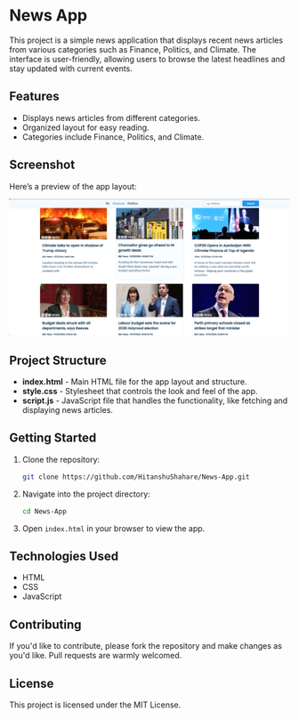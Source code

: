 # News App

This project is a simple news application that displays recent news articles from various categories such as Finance, Politics, and Climate. The interface is user-friendly, allowing users to browse the latest headlines and stay updated with current events.

## Features
- Displays news articles from different categories.
- Organized layout for easy reading.
- Categories include Finance, Politics, and Climate.

## Screenshot
Here’s a preview of the app layout:

![App Screenshot](./images/Output.png)

## Project Structure
- **index.html** - Main HTML file for the app layout and structure.
- **style.css** - Stylesheet that controls the look and feel of the app.
- **script.js** - JavaScript file that handles the functionality, like fetching and displaying news articles.

## Getting Started

1. Clone the repository:
    ```bash
    git clone https://github.com/HitanshuShahare/News-App.git
    ```

2. Navigate into the project directory:
    ```bash
    cd News-App
    ```

3. Open `index.html` in your browser to view the app.

## Technologies Used
- HTML
- CSS
- JavaScript

## Contributing
If you'd like to contribute, please fork the repository and make changes as you'd like. Pull requests are warmly welcomed.

## License
This project is licensed under the MIT License.
